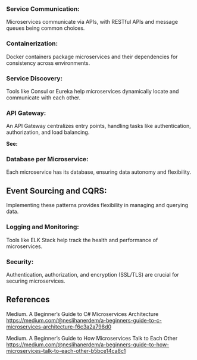 ### Service Communication:
Microservices communicate via APIs, with RESTful APIs and message queues being common choices.  

### Containerization:
Docker containers package microservices and their dependencies for consistency across environments.  

### Service Discovery:
Tools like Consul or Eureka help microservices dynamically locate and communicate with each other.  

### API Gateway:
An API Gateway centralizes entry points, handling tasks like authentication, authorization, and load balancing.  

**See:** 

### Database per Microservice:
Each microservice has its database, ensuring data autonomy and flexibility.  

## Event Sourcing and CQRS:
Implementing these patterns provides flexibility in managing and querying data.  

### Logging and Monitoring:
Tools like ELK Stack help track the health and performance of microservices.  

### Security:
Authentication, authorization, and encryption (SSL/TLS) are crucial for securing microservices.

## References
Medium. A Beginner’s Guide to C# Microservices Architecture
  https://medium.com/@neslihanerdem/a-beginners-guide-to-c-microservices-architecture-f6c3a2a798d0

Medium. A Beginner’s Guide to How Microservices Talk to Each Other
  https://medium.com/@neslihanerdem/a-beginners-guide-to-how-microservices-talk-to-each-other-b5bce14ca8c1